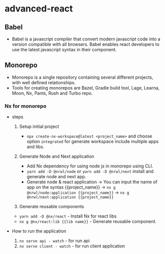 # advanced-react

## Babel

- Babel is a javascript compiler that convert modern javascript code into a version compatible with all browsers. Babel enables react developers to use the latest javascript syntax in their component.

## Monorepo

- Monorepo is a single repository containing several different projects, with well defined relationships.
- Tools for creating monorepos are Bazel, Gradle build tool, Lage, Learna, Moon, Nx, Pants, Rush and Turbo repo.

### Nx for monorepo

- steps

  1. Setup initial project
     - `npx create-nx-workspace@latest <project_name>` and choose option `integrated` for generate workspace include multiple apps and libs.
  2. Generate Node and Next application

     - Add Nx dependency for using node js in monorepo using CLI.
     - `yarn add -D @nrwl/node` or `yarn add -D @nrwl/next` install and generate node and next app.
     - Generate node & react application
       -> You can input the name of app on the syntax {{project_name}}
       -> `nx g @nrwl/node:application {{project_name}}`
       -> `nx g @nrwl/next:application {{project_name}}`

  3. Generate reusable components

  - `yarn add -D @nx/react` - Install Nx for react libs
  - `nx g @nx/react:lib {{lib name}}` - Generate reusable component.

- How to run the application
  1. `nx serve api - watch` - for run api
  2. `nx serve client - watch` - for run client application
